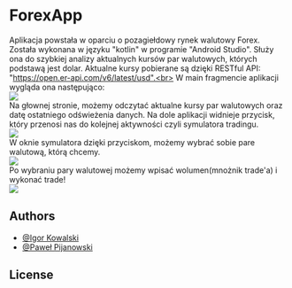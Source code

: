 # ForexApp
Aplikacja powstała w oparciu o pozagiełdowy rynek walutowy Forex. Została wykonana w języku "kotlin" w programie "Android Studio". Służy ona do szybkiej analizy aktualnych kursów par walutowych, których podstawą jest dolar. Aktualne kursy pobierane są dzięki RESTful API: "https://open.er-api.com/v6/latest/usd".<br>
W main fragmencie aplikacji wygląda ona następująco:<br>
<image src="opisowefoty/maing.jpg"><br>
Na głownej stronie, możemy odczytać aktualne kursy par walutowych oraz datę ostatniego odświeżenia danych. Na dole aplikacji widnieje przycisk, który przenosi nas do kolejnej aktywności czyli symulatora tradingu.<br>
<image src="opisowefoty/tradeg.jpg"><br>
W oknie symulatora dzięki przyciskom, możemy wybrać sobie pare walutową, którą chcemy.<br>
<image src="opisowefoty/trade2g.jpg"><br>
Po wybraniu pary walutowej możemy wpisać wolumen(mnożnik trade'a) i wykonać trade!<br>
<image src="opisowefoty/trade3.jpg"><br>


## Authors

- [@Igor Kowalski](https://github.com/Szwajcar0)
- [@Paweł Pijanowski]()
## License

